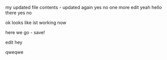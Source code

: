 my updated file contents - updated again
yes no one more edit yeah hello there
yes
no

ok looks like ist working now

here we go - save!

edit hey


qweqwe


